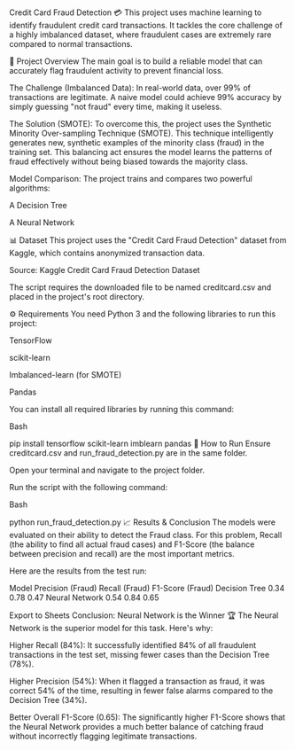 Credit Card Fraud Detection 💳
This project uses machine learning to identify fraudulent credit card transactions. It tackles the core challenge of a highly imbalanced dataset, where fraudulent cases are extremely rare compared to normal transactions.

📝 Project Overview
The main goal is to build a reliable model that can accurately flag fraudulent activity to prevent financial loss.

The Challenge (Imbalanced Data): In real-world data, over 99% of transactions are legitimate. A naive model could achieve 99% accuracy by simply guessing "not fraud" every time, making it useless.

The Solution (SMOTE): To overcome this, the project uses the Synthetic Minority Over-sampling Technique (SMOTE). This technique intelligently generates new, synthetic examples of the minority class (fraud) in the training set. This balancing act ensures the model learns the patterns of fraud effectively without being biased towards the majority class.

Model Comparison: The project trains and compares two powerful algorithms:

A Decision Tree

A Neural Network

📊 Dataset
This project uses the "Credit Card Fraud Detection" dataset from Kaggle, which contains anonymized transaction data.

Source: Kaggle Credit Card Fraud Detection Dataset

The script requires the downloaded file to be named creditcard.csv and placed in the project's root directory.

⚙️ Requirements
You need Python 3 and the following libraries to run this project:

TensorFlow

scikit-learn

Imbalanced-learn (for SMOTE)

Pandas

You can install all required libraries by running this command:

Bash

pip install tensorflow scikit-learn imblearn pandas
🚀 How to Run
Ensure creditcard.csv and run_fraud_detection.py are in the same folder.

Open your terminal and navigate to the project folder.

Run the script with the following command:

Bash

python run_fraud_detection.py
📈 Results & Conclusion
The models were evaluated on their ability to detect the Fraud class. For this problem, Recall (the ability to find all actual fraud cases) and F1-Score (the balance between precision and recall) are the most important metrics.

Here are the results from the test run:

Model	Precision (Fraud)	Recall (Fraud)	F1-Score (Fraud)
Decision Tree	0.34	0.78	0.47
Neural Network	0.54	0.84	0.65

Export to Sheets
Conclusion: Neural Network is the Winner 🏆
The Neural Network is the superior model for this task. Here's why:

Higher Recall (84%): It successfully identified 84% of all fraudulent transactions in the test set, missing fewer cases than the Decision Tree (78%).

Higher Precision (54%): When it flagged a transaction as fraud, it was correct 54% of the time, resulting in fewer false alarms compared to the Decision Tree (34%).

Better Overall F1-Score (0.65): The significantly higher F1-Score shows that the Neural Network provides a much better balance of catching fraud without incorrectly flagging legitimate transactions.